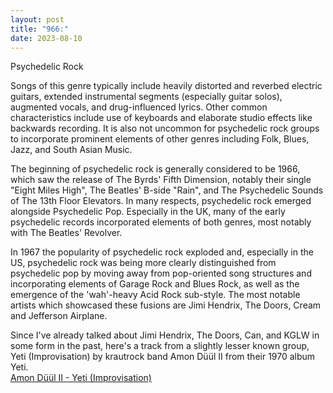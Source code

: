 ```yaml
---
layout: post
title: "966:"
date: 2023-08-10
---
```


Psychedelic Rock

Songs of this genre typically include heavily distorted and reverbed electric guitars, extended instrumental segments (especially guitar solos), augmented vocals, and drug-influenced lyrics. Other common characteristics include use of keyboards and elaborate studio effects like backwards recording. It is also not uncommon for psychedelic rock groups to incorporate prominent elements of other genres including Folk, Blues, Jazz, and South Asian Music.

The beginning of psychedelic rock is generally considered to be 1966, which saw the release of The Byrds' Fifth Dimension, notably their single "Eight Miles High", The Beatles' B-side "Rain", and The Psychedelic Sounds of The 13th Floor Elevators. In many respects, psychedelic rock emerged alongside Psychedelic Pop. Especially in the UK, many of the early psychedelic records incorporated elements of both genres, most notably with The Beatles' Revolver.

In 1967 the popularity of psychedelic rock exploded and, especially in the US, psychedelic rock was being more clearly distinguished from psychedelic pop by moving away from pop-oriented song structures and incorporating elements of Garage Rock and Blues Rock, as well as the emergence of the 'wah'-heavy Acid Rock sub-style. The most notable artists which showcased these fusions are Jimi Hendrix, The Doors, Cream and Jefferson Airplane.

Since I've already talked about Jimi Hendrix, The Doors, Can, and KGLW in some form in the past, here's a track from a slightly lesser known group, Yeti (Improvisation) by krautrock band Amon Düül II from their 1970 album Yeti.  
[Amon Düül II \- Yeti (Improvisation)](https://youtu.be/Gr7uXibfdMw)
